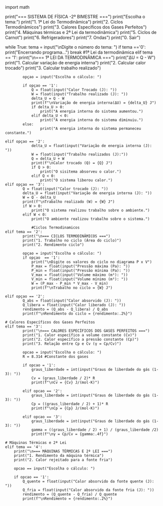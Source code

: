 import math

print("=== SISTEMA DE FÍSICA -2º BIMESTRE ===")
print("Escolha o tema:")
print("1. 1ª Lei do Termodinâmica")
print("2. Ciclos Termodinâmicos")
print("3. Calores Específicos dos Gases Perfeitos")
print("4. Máquinas térmicas e 2ª Lei da termodinâmica")
print("5. Ciclos de Carnot")
print("6. Refrigeradores")
print("7. Ondas")
print("0. Sair")

while True:
    tema = input("\nDigite o número do tema: ")
    if tema  =='0':
        print("Encerrando programa...")
        break
        #1ª Lei da termodinâmica
    elif tema == '1':
            print("\n=== 1ª LEI DA TERMODINÂMICA ===")
            print("ΔU = Q - W")
            print("1. Calcular variação de energia interna")
            print("2. Calcular calor trocado")
            print("3. Calcular trabalho realizado")

            opçao = input("Escolha o cálculo: ")

            if opçao == '1':
                Q = float(input("Calor Trocado (J): "))
                W = float(input("Trabalho realizado (J): "))
                delta_U = Q - W 
                print(f"\nVariação de energia interna(ΔU) = {delta_U} J")
                if delta_U > 0:
                    print("A energia interna do sistema aumentou.")
                elif delta_U < 0:
                    print("A energia interna do sistema diminuiu.")
            else:
                    print("A energia interna do sistema permaneceu constante.")

    elif opçao == '2':
                delta_U = float(input("Variação de energia interna (J): "))
                W = float(input("Trabalho realizados (J):"))
                Q = delta_U + W 
                print(f"\nCalor trocado (Q) = {Q} J")
                if Q > 0:
                    print("O sisitema absorveu o calor.")
                elif Q < 0:
                    print("O sistema liberou calor.")     
    elif opçao == '3':
            Q = float(input("Calor trocado (J): "))
            delta_U = float(input("Variação de energia interna (J): "))
            W = Q - delta_U
            print(f"\nTrabalho realizado (W) = {W} J")
            if W > 0:
                print("O sistema realizou trabalho sobre o ambiente.")
            elif W < 0:
                print("O ambiente realizou trabalho sobre o sistema.")

                #Ciclos Termodinamicos
    elif tema == '2':
            print("\n=== CICLOS TERMODINÂMICOS ===")
            print("1. Trabalho no ciclo (Área do ciclo)")
            print("2. Rendimento ciclo")

            opçao = input("Escolha o cálculo: ")
            if opçao  == '1':
                print("\nDigite os valores do ciclo no diagrama P x V")
                P_max = float(input("Pressão máxima (Pa): "))
                P_min = float(input("Pressão mínima (Pa): "))
                V_max = float(input("Volume máximo (m³): "))
                V_min = float(input("Volume mínimo (m³): "))
                W = (P_max - P_min * V_max - V_min)
                print(f"\nTrabalho no ciclo = {W} J")

    elif opçao == '2':
            Q_abs = float(input("Calor absorvido (J): "))
            Q_libera = float(input("Calor liberado (J): "))
            rendimento = (Q_abs - Q_libera) / Q_abs
            print(f"\nRendimento do ciclo = {rendimento:.2%}")

    # Calores Específicos dos Gases Perfeitos
    elif tema == '3':
            print("\n=== CALORES ESPECÍFICOS DOS GASES PERFEITOS ===")
            print("1. Calor específico a volume constante (Cv)")
            print("2. Calor específico a pressão constante (Cp)")
            print("3. Relação entre Cp e Cv (γ = Cp/Cv)") 

            opcao = input("Escolha o cálculo: ")
            R = 8.314 #Constante dos gases
            
            if opcao = '1':
                graus_liberdade = int(input("Graus de liberdade do gás (1-3): "))
                Cv = (graus_liberdade / 2)* R
                print(f"\nCv = {Cv} J/(mol·K)")

            elif opcao == '2':
                graus_liberdade = int(input("Graus de liberdade do gás (1-3): "))
                Cp = ((graus_liberdade / 2) + 1)* R
                print(f"\nCp = {Cp} J/(mol·K)")

            elif opcao == '3':
                graus_liberdade = int(input("Graus de liberdade do gás (1-3): "))
                gamma = ((graus_liberdade / 2) + 1) / (graus_liberdade /2)
                print(f"\nγ = Cp/Cv = {gamma:.4f}")

    # Máquinas Térmicas e 2ª Lei
    elif tema == '4':
        print("\n=== MÁQUINAS TÉRMICAS E 2ª LEI ===")
        print("1. Rendimento da máquina térmica")
        print("2. Calor rejeitado para a fonte fria")

        opcao == input("Escolha o cálculo: ")

        if opcao == '1':
            Q_quente = float(input("Calor absorvido da fonte quente (J): "))
            Q_fria = float(input("Calor absorvido da fonte fria (J): "))
            rendimento = (Q_quente - Q_fria) / Q_quente
            print(f"\nRendimento = {rendimento:.2%}")
